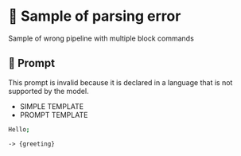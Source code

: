 # 🔴 Sample of parsing error

Sample of wrong pipeline with multiple block commands

## 💬 Prompt

This prompt is invalid because it is declared in a language that is not supported by the model.

-   SIMPLE TEMPLATE
-   PROMPT TEMPLATE

```coffeescript
Hello;
```

`-> {greeting}`
